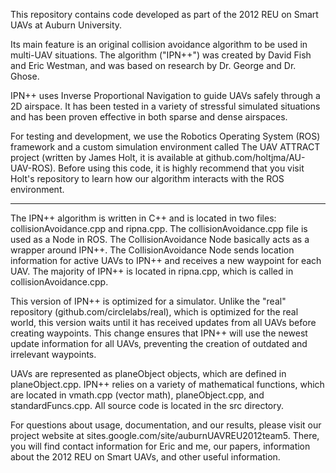 This repository contains code developed as part of the 2012 REU on Smart UAVs at Auburn University.

Its main feature is an original collision avoidance algorithm to be used in multi-UAV situations. The
algorithm ("IPN++") was created by David Fish and Eric Westman, and was based on research by Dr. George
and Dr. Ghose.

IPN++ uses Inverse Proportional Navigation to guide UAVs safely through a 2D airspace. It has been tested
in a variety of stressful simulated situations and has been proven effective in both sparse and dense
airspaces.

For testing and development, we use the Robotics Operating System (ROS) framework and a custom simulation
environment called The UAV ATTRACT project (written by James Holt, it is available at
github.com/holtjma/AU-UAV-ROS). Before using this code, it is highly recommend that you visit Holt's
repository to learn how our algorithm interacts with the ROS environment.

---

The IPN++ algorithm is written in C++ and is located in two files: collisionAvoidance.cpp and ripna.cpp. The
collisionAvoidance.cpp file is used as a Node in ROS. The CollisionAvoidance Node basically acts as a wrapper
around IPN++. The CollisionAvoidance Node sends location information for active UAVs to IPN++ and receives a
new waypoint for each UAV. The majority of IPN++ is located in ripna.cpp, which is called in
collisionAvoidance.cpp.

This version of IPN++ is optimized for a simulator. Unlike the "real" repository
(github.com/circlelabs/real), which is optimized for the real world, this version waits until it has received
updates from all UAVs before creating waypoints. This change ensures that IPN++ will use the newest update
information for all UAVs, preventing the creation of outdated and irrelevant waypoints.

UAVs are represented as planeObject objects, which are defined in planeObject.cpp. IPN++ relies on a variety
of mathematical functions, which are located in vmath.cpp (vector math), planeObject.cpp, and
standardFuncs.cpp. All source code is located in the src directory.

For questions about usage, documentation, and our results, please visit our project website at
sites.google.com/site/auburnUAVREU2012team5. There, you will find contact information for Eric and me, our
papers, information about the 2012 REU on Smart UAVs, and other useful information.